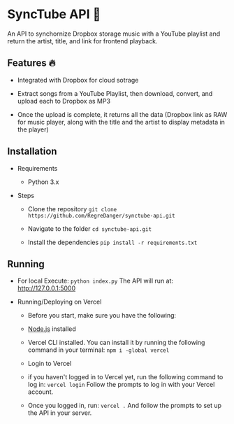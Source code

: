 # SyncTube API 🎵
An API to synchornize Dropbox storage music with a YouTube playlist and return the artist, title, and link for frontend playback.

## Features 🔥
- Integrated with Dropbox for cloud sotrage

- Extract songs from a YouTube Playlist, then download, convert, and upload each to Dropbox as MP3
- Once the upload is complete, it returns all the data (Dropbox link as RAW for music player, along with the title and the artist to display metadata in the player)

## Installation
- Requirements
    - Python 3.x

- Steps
    - Clone the repository
	`git clone https://github.com/RegreDanger/synctube-api.git`
	
	- Navigate to the folder
	`cd synctube-api.git`
	
	- Install the dependencies
	`pip install -r requirements.txt`

## Running
- For local
	Execute: `python index.py`
	The API will run at: http://127.0.0.1:5000

- Running/Deploying on Vercel
    - Before you start, make sure you have the following:
	 - [Node.js](https://nodejs.org) installed
	 - Vercel CLI installed. You can install it by running the following command in your terminal:
	 `npm i -global vercel`

	- Login to Vercel
	 - if you haven't logged in to Vercel yet, run the following command to log in:
		 `vercel login`
		 Follow the prompts to log in with your Vercel account.
		 
	- Once you logged in, run:
	 `vercel .`
	 And follow the prompts to set up the API in your server.